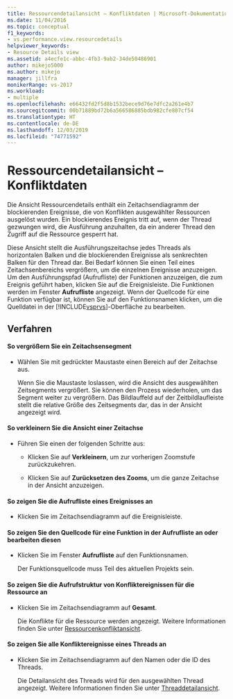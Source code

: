 ```yaml
---
title: Ressourcendetailansicht – Konfliktdaten | Microsoft-Dokumentation
ms.date: 11/04/2016
ms.topic: conceptual
f1_keywords:
- vs.performance.view.resourcedetails
helpviewer_keywords:
- Resource Details view
ms.assetid: a4ecfe1c-abbc-4fb3-9ab2-34de50486901
author: mikejo5000
ms.author: mikejo
manager: jillfra
monikerRange: vs-2017
ms.workload:
- multiple
ms.openlocfilehash: e66432fd2f5d8b1532bece9d76e7dfc2a261e4b7
ms.sourcegitcommit: 00b71889bd72b6a566586885bdb982cfe807cf54
ms.translationtype: HT
ms.contentlocale: de-DE
ms.lasthandoff: 12/03/2019
ms.locfileid: "74771592"
---
```

# <a name="resource-details-view---contention-data"></a>Ressourcendetailansicht – Konfliktdaten
Die Ansicht Ressourcendetails enthält ein Zeitachsendiagramm der blockierenden Ereignisse, die von Konflikten ausgewählter Ressourcen ausgelöst wurden. Ein blockierendes Ereignis tritt auf, wenn der Thread gezwungen wird, die Ausführung anzuhalten, da ein anderer Thread den Zugriff auf die Ressource gesperrt hat.

 Diese Ansicht stellt die Ausführungszeitachse jedes Threads als horizontalen Balken und die blockierenden Ereignisse als senkrechten Balken für den Thread dar. Bei Bedarf können Sie einen Teil eines Zeitachsenbereichs vergrößern, um die einzelnen Ereignisse anzuzeigen. Um den Ausführungspfad (Aufrufliste) der Funktionen anzuzeigen, die zum Ereignis geführt haben, klicken Sie auf die Ereignisleiste. Die Funktionen werden im Fenster **Aufrufliste** angezeigt. Wenn der Quellcode für eine Funktion verfügbar ist, können Sie auf den Funktionsnamen klicken, um die Quelldatei in der [!INCLUDE[vsprvs](../code-quality/includes/vsprvs_md.md)]-Oberfläche zu bearbeiten.

## <a name="procedures"></a>Verfahren

#### <a name="to-magnify-a-timeline-segment"></a>So vergrößern Sie ein Zeitachsensegment

- Wählen Sie mit gedrückter Maustaste einen Bereich auf der Zeitachse aus.

     Wenn Sie die Maustaste loslassen, wird die Ansicht des ausgewählten Zeitsegments vergrößert. Sie können den Prozess wiederholen, um das Segment weiter zu vergrößern. Das Bildlauffeld auf der Zeitbildlaufleiste stellt die relative Größe des Zeitsegments dar, das in der Ansicht angezeigt wird.

#### <a name="to-zoom-out-on-a-timeline"></a>So verkleinern Sie die Ansicht einer Zeitachse

- Führen Sie einen der folgenden Schritte aus:

  - Klicken Sie auf **Verkleinern**, um zur vorherigen Zoomstufe zurückzukehren.

  - Klicken Sie auf **Zurücksetzen des Zooms**, um die ganze Zeitachse in der Ansicht anzuzeigen.

#### <a name="to-view-the-call-stack-of-an-event"></a>So zeigen Sie die Aufrufliste eines Ereignisses an

- Klicken Sie im Zeitachsendiagramm auf die Ereignisleiste.

#### <a name="to-view-or-edit-the-source-code-of-a-function-in-the-call-stack"></a>So zeigen Sie den Quellcode für eine Funktion in der Aufrufliste an oder bearbeiten diesen

- Klicken Sie im Fenster **Aufrufliste** auf den Funktionsnamen.

  Der Funktionsquellcode muss Teil des aktuellen Projekts sein.

#### <a name="to-view-the-call-tree-of-contention-events-for-the-resource"></a>So zeigen Sie die Aufrufstruktur von Konfliktereignissen für die Ressource an

- Klicken Sie im Zeitachsendiagramm auf **Gesamt**.

     Die Konflikte für die Ressource werden angezeigt. Weitere Informationen finden Sie unter [Ressourcenkonfliktansicht](../profiling/resource-contentions-view-contention-data.md).

#### <a name="to-view-all-the-contention-events-of-a-thread"></a>So zeigen Sie alle Konfliktereignisse eines Threads an

- Klicken Sie im Zeitachsendiagramm auf den Namen oder die ID des Threads.

     Die Detailansicht des Threads wird für den ausgewählten Thread angezeigt. Weitere Informationen finden Sie unter [Threaddetailansicht](../profiling/thread-details-view-contention-data.md).

